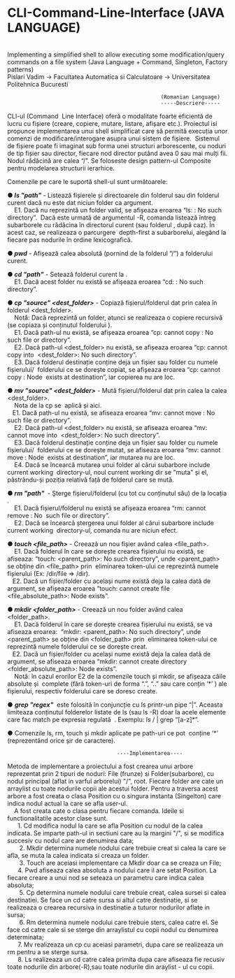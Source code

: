 # CLI-Command-Line-Interface (JAVA LANGUAGE)
</br>Implementing a simplified shell to allow executing some modification/query commands on a file system (Java Language + Command, Singleton, Factory patterns)
</br>Pislari Vadim -> Facultatea Automatica si Calculatoare -> Universitatea Politehnica Bucuresti

                                                     (Romanian Language)
                                                     -----Descriere-----
CLI-ul (Command  Line Interface) oferă o modalitate foarte eficientă de lucru cu fișiere (creare, copiere, mutare, listare, afișare etc.). Proiectul isi propunce implementarea unui shell simplificat care să permită execuția unor comenzi de modificare/interogare asupra unui sistem de fișiere.  Sistemul de fișiere poate fi imaginat sub forma unei structuri arborescente, cu noduri de tip fișier sau director, fiecare nod director putând avea 0 sau mai mulți fii. Nodul rădăcină are calea “/”. Se foloseste design pattern-ul Composite pentru modelarea structurii ierarhice. 

Comenzile pe care le suportă shell-ul sunt următoarele:    

●<i><b> ls "path"</i></b> - Listează fișierele și directoarele din folderul <path> sau din folderul curent dacă nu este dat niciun folder ca argument.   
</br> &nbsp;&nbsp;&nbsp; E1. Dacă <path> nu reprezintă un folder valid, se afișeaza eroarea “ls: <path>: No such  directory”.  Dacă este urmată de argumentul -R, comanda listează întreg subarborele cu rădăcina în directorul curent (sau folderul <path>, după caz). În acest caz, se  realizeaza o parcurgere  depth-first a subarborelui, alegând la fiecare pas nodurile în ordine lexicografică.

●<i><b> pwd</i></b> - Afișează calea absolută (pornind de la folderul “/”) a folderului curent.    

●<i><b> cd "path"</i></b> - Setează folderul curent la <path>.   
</br> &nbsp;&nbsp;&nbsp; E1. Dacă acest folder nu există se afișeaza eroarea “cd: <path>: No such directory”.    

●<i><b> cp "source" <dest_folder></i></b> - Copiază fișierul/folderul dat prin calea <source> în folderul <dest_folder>.   
</br> &nbsp;&nbsp;&nbsp; Notă: Dacă <source> reprezintă un folder, atunci se realizeaza o copiere recursivă (se copiaza și conținutul folderului <source>). 
</br> &nbsp;&nbsp;&nbsp; E1. Dacă path-ul <source> nu există, se afișeaza eroarea “cp: cannot copy <source>: No  such file or directory”.   
</br> &nbsp;&nbsp;&nbsp; E2. Dacă path-ul <dest_folder> nu există, se afișeaza eroarea “cp: cannot copy into  <dest_folder>: No such directory”. 
</br> &nbsp;&nbsp;&nbsp; E3. Dacă folderul destinație conține deja un fișier sau folder cu numele fișierului/  folderului ce se dorește copiat, se afișeaza eroarea “cp: cannot copy <source>: Node  exists at destination”, iar copierea nu are loc.    

●<i><b> mv "source" <dest_folder></i></b> - Mută fișierul/folderul dat prin calea <source> la calea <dest_folder>. 
</br> &nbsp;&nbsp;&nbsp; Nota de la cp se  aplică și aici.  
</br>  &nbsp;&nbsp;&nbsp;E1. Dacă path-ul <source> nu există, se afiseaza eroarea “mv: cannot move <source>: No  such file or directory”.
</br> &nbsp;&nbsp;&nbsp; E2. Dacă path-ul <dest_folder> nu există, se afiseaza eroarea “mv: cannot move into  <dest_folder>: No such directory”.
</br> &nbsp;&nbsp;&nbsp; E3. Dacă folderul destinație conține deja un fișier sau folder cu numele fișierului/  folderului ce se dorește mutat, se afiseaza eroarea “mv: cannot move <source>: Node  exists at destination”, iar mutarea nu are loc.  
</br> &nbsp;&nbsp;&nbsp; E4. Dacă se încearcă mutarea unui folder al cărui subarbore include current working  directory-ul, noul current working dir se  "muta" și el, păstrându-și poziția relativă față de folderul care se mută. 
  
●<i><b> rm "path" </i></b> - Șterge fișierul/folderul (cu tot cu conținutul său) de la locația <path>.
</br> &nbsp;&nbsp;&nbsp; E1. Dacă fișierul/folderul nu există se afișeaza eroarea “rm: cannot remove <path>: No  such file or directory”.
</br> &nbsp;&nbsp;&nbsp; E2. Dacă se încearcă ștergerea unui folder al cărui subarbore include current working  directory-ul, comanda nu are niciun efect.     

●<i><b> touch <file_path></i></b> - Creează un nou fișier având calea <file_path>.
</br> &nbsp;&nbsp;&nbsp; E1. Dacă folderul în care se dorește crearea fișierului nu există, se afiseaza: “touch: <parent_path>: No such directory”, unde <parent_path> se obține din <file_path> prin  eliminarea token-ului ce reprezintă numele fișierului (Ex: /dir/file => /dir).   
</br> &nbsp;&nbsp;&nbsp;E2. Dacă un fișier/folder cu același nume există deja la calea dată de argument, se afișeaza eroarea “touch: cannot create file <file_absolute_path>: Node exists”. 

●<i><b> mkdir <folder_path></i></b> - Creează un nou folder având calea <folder_path>.   
</br> &nbsp;&nbsp;&nbsp; E1. Dacă folderul în care se dorește crearea fișierului nu există, se va afiseaza eroarea:  “mkdir: <parent_path>: No such directory”, unde <parent_path> se obține din <folder_path> prin  eliminarea token-ului ce reprezintă numele folderului ce se dorește creat.
</br> &nbsp;&nbsp;&nbsp;E2. Dacă un fișier/folder cu același nume există deja la calea dată de argument, se afiseaza eroarea “mkdir: cannot create directory <folder_absolute_path>: Node exists”.
</br> &nbsp;&nbsp;&nbsp; Notă: în cazul erorilor E2 de la comenzile touch și mkdir, se afișeaza căile absolute și  complete (fără token-uri de forma “.”, “..” sau care conțin ‘*’ ) ale fișierului, respectiv folderului care se doresc create. 

● <i><b> grep "regex"</i></b>  este folosită în conjuncție cu ls printr-un pipe “|”. Aceasta limiteaza conținutul folderelor listate de ls (sau ls -R) doar la acele elemente care fac match pe expresia regulată  <regex>. Exemplu: ls / | grep “[a-z]*”. 

● Comenzile ls, rm, touch și mkdir aplicate pe path-uri ce pot  conține ‘*’ (reprezentând orice șir de caractere). 
  
  
                                       ----Implementarea----
  Metoda de implementare a proiectului a fost crearea unui arbore reprezentat prin 2 tipuri de noduri: 
File (frunze) si Folder(subarbore), cu nodul principal (aflat in varful arborelui) "/", root. Fiecare 
folder are cate un arraylist cu toate nodurile copii ale acestui folder. Pentru a traversa acest arbore 
a fost creata o clasa Position cu o singura instanta (Singelton) care indica nodul actual la care se afla 
user-ul.
</br>  &nbsp;&nbsp;&nbsp;  A fost creata cate o clasa pentru fiecare comanda. Ideile si functionalitatile acestor clase sunt.
</br>	&nbsp;&nbsp;&nbsp;&nbsp;&nbsp;&nbsp;1. Cd modifica nodul la care se afla Position cu nodul de la calea indicata. Se imparte 
path-ul in sectiuni care au la margini "/", si se modifica succesiv cu nodul care are denumirea data;
</br>&nbsp;&nbsp;&nbsp;&nbsp;&nbsp;&nbsp;	2. Mkdir determina numele nodului care trebuie creat si calea la care se afla, se muta la calea indicata si creaza un folder. 
</br>&nbsp;&nbsp;&nbsp;&nbsp;&nbsp;&nbsp;	3. Touch are aceiasi implementare ca Mkdir doar ca se creaza un File;
</br>	&nbsp;&nbsp;&nbsp;&nbsp;&nbsp;&nbsp;4. Pwd afiseaza calea absoluta a nodului care il are setat Position. La fiecare creare a unui nod se seteaza un parametru care indica calea absoluta;
 </br>&nbsp;&nbsp;&nbsp;&nbsp;&nbsp;&nbsp;	5. Cp determina numele nodului care trebuie creat, calea sursei si calea destinatiei. Se face un cd catre sursa si altul catre destinatie, si se realizeaza o crearea recursiva in destinatie a 
tuturor nodurilor aflate in sursa;
</br>&nbsp;&nbsp;&nbsp;&nbsp;&nbsp;&nbsp;	6. Rm determina numele nodului care trebuie sters, calea catre el. Se face cd catre cale si se 
sterge din arraylistul cu copii nodul cu denumirea determinata;
</br>	&nbsp;&nbsp;&nbsp;&nbsp;&nbsp;&nbsp;7. Mv realizeaza un cp cu aceiasi parametri, dupa care se realizeaza un rm pentru a se sterge sursa.
</br>	&nbsp;&nbsp;&nbsp;&nbsp;&nbsp;&nbsp;8. Ls realizeaza un cd catre calea primita dupa care afiseaza fie recusiv toate nodurile din arbore(-R),sau toate nodurile din araylist - ul cu copii.
